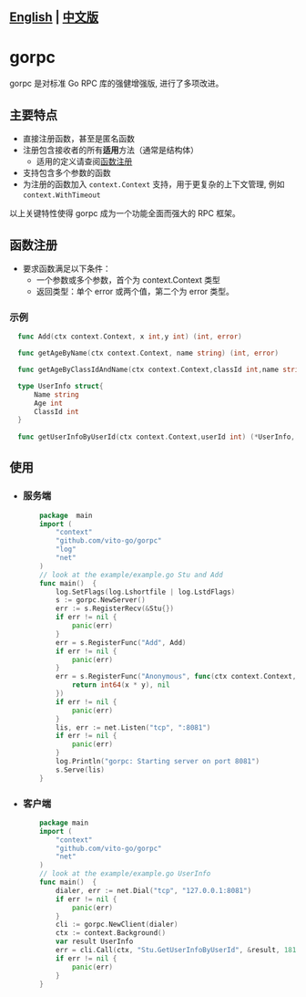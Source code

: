 ## [English](README.md) | [中文版](README-zh-hans.md)

# gorpc
gorpc 是对标准 Go RPC 库的强健增强版, 进行了多项改进。

## 主要特点
- 直接注册函数，甚至是匿名函数
- 注册包含接收者的所有**适用**方法（通常是结构体）
  - 适用的定义请查阅[函数注册](#函数注册)
- 支持包含多个参数的函数
- 为注册的函数加入 `context.Context` 支持，用于更复杂的上下文管理, 例如`context.WithTimeout`
 
以上关键特性使得 gorpc 成为一个功能全面而强大的 RPC 框架。
## 函数注册
- 要求函数满足以下条件：
  - 一个参数或多个参数，首个为 context.Context 类型
  - 返回类型：单个 error 或两个值，第二个为 error 类型。

### 示例
```go
  func Add(ctx context.Context, x int,y int) (int, error)

  func getAgeByName(ctx context.Context, name string) (int, error)

  func getAgeByClassIdAndName(ctx context.Context,classId int,name string) (int, error)

  type UserInfo struct{
      Name string
      Age int
      ClassId int
  }
	  
  func getUserInfoByUserId(ctx context.Context,userId int) (*UserInfo, error)

```


## 使用
- ### 服务端
    ```go
        package  main
        import (
            "context"
            "github.com/vito-go/gorpc"
            "log"
            "net"
        )
        // look at the example/example.go Stu and Add 
        func main()  {
            log.SetFlags(log.Lshortfile | log.LstdFlags)
            s := gorpc.NewServer()
            err := s.RegisterRecv(&Stu{})
            if err != nil {
                panic(err)
            }
            err = s.RegisterFunc("Add", Add)
            if err != nil {
                panic(err)
            }
            err = s.RegisterFunc("Anonymous", func(ctx context.Context, x int, y int) (int64, error) {
                return int64(x * y), nil
            })
            if err != nil {
                panic(err)
            }
            lis, err := net.Listen("tcp", ":8081")
            if err != nil {
                panic(err)
            }
            log.Println("gorpc: Starting server on port 8081")
            s.Serve(lis)
        }
    ```
- ### 客户端
    ```go
        package main
        import (
            "context"
            "github.com/vito-go/gorpc"
            "net"
        )
        // look at the example/example.go UserInfo
        func main()  {
            dialer, err := net.Dial("tcp", "127.0.0.1:8081")
            if err != nil {
                panic(err)
            }
            cli := gorpc.NewClient(dialer)
            ctx := context.Background()
            var result UserInfo
            err = cli.Call(ctx, "Stu.GetUserInfoByUserId", &result, 181)
            if err != nil {
                panic(err)
            }
        }
    
    
    ```
 